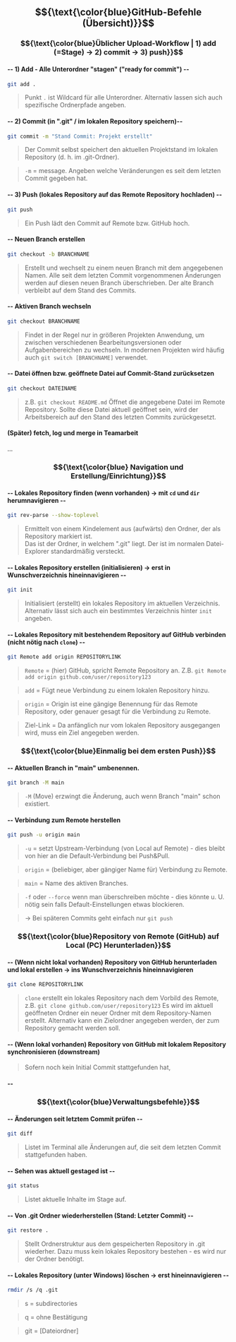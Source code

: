 ## $${\text{\color{blue}GitHub-Befehle (Übersicht)}}$$

### $${\text{\color{blue}Üblicher Upload-Workflow | 1) add (=Stage) -> 2) commit -> 3) push}}$$
#### -- 1) __Add__ - Alle Unterordner "stagen" ("ready for commit") --
```bash
git add .
```
> Punkt `.` ist Wildcard für alle Unterordner. Alternativ lassen sich auch spezifische Ordnerpfade angeben.

#### -- 2) __Commit__ (in ".git" / im lokalen Repository speichern)--
```bash
git commit -m "Stand Commit: Projekt erstellt"
```
> Der Commit selbst speichert den aktuellen Projektstand im lokalen Repository (d. h. im .git-Ordner).

> `-m` = message. Angeben welche Veränderungen es seit dem letzten Commit gegeben hat.

#### -- 3) __Push__ (lokales Repository auf das Remote Repository hochladen) --
```bash
git push
```
> Ein Push lädt den Commit auf Remote bzw. GitHub hoch.

#### -- Neuen Branch erstellen
```bash
git checkout -b BRANCHNAME
```
> Erstellt und wechselt zu einem neuen Branch mit dem angegebenen Namen. Alle seit dem letzten Commit vorgenommenen Änderungen werden auf diesen neuen Branch überschrieben. Der alte Branch verbleibt auf dem Stand des Commits.
#### -- Aktiven Branch wechseln
```bash
git checkout BRANCHNAME
```
> Findet in der Regel nur in größeren Projekten Anwendung, um zwischen verschiedenen Bearbeitungsversionen oder Aufgabenbereichen zu wechseln.
> In modernen Projekten wird häufig auch `git switch [BRANCHNAME]` verwendet.

#### -- Datei öffnen bzw. geöffnete Datei auf Commit-Stand zurücksetzen
```bash
git checkout DATEINAME
```
> z.B. `git checkout README.md`
> Öffnet die angegebene Datei im Remote Repository. Sollte diese Datei aktuell geöffnet sein, wird der Arbeitsbereich auf den Stand des letzten Commits zurückgesetzt.

#### (Später) fetch, log und merge in Teamarbeit
...

### $${\text{\color{blue} Navigation und Erstellung/Einrichtung}}$$

#### -- Lokales Repository finden (wenn vorhanden) -> mit `cd` und `dir` herumnavigieren --
```bash
git rev-parse --show-toplevel
```
> Ermittelt von einem Kindelement aus (aufwärts) den Ordner, der als Repository markiert ist.<br>
> Das ist der Ordner, in welchem ".git" liegt. Der ist im normalen Datei-Explorer standardmäßig versteckt.

#### -- Lokales Repository erstellen (initialisieren) -> erst in Wunschverzeichnis hineinnavigieren --
```bash
git init
```
> Initialisiert (erstellt) ein lokales Repository im aktuellen Verzeichnis. Alternativ lässt sich auch ein bestimmtes Verzeichnis hinter `init` angeben.

#### -- Lokales Repository mit bestehendem Repository auf GitHub verbinden (nicht nötig nach `clone`) --
```bash
git Remote add origin REPOSITORYLINK
```
> `Remote` = (hier) GitHub, spricht Remote Repository an. Z.B. `git Remote add origin github.com/user/repository123`

> `add` = Fügt neue Verbindung zu einem lokalen Repository hinzu.

> `origin` = Origin ist eine gängige Benennung für das Remote Repository, oder genauer gesagt für die Verbindung zu Remote.

> Ziel-Link = Da anfänglich nur vom lokalen Repository ausgegangen wird, muss ein Ziel angegeben werden.

### $${\text{\color{blue}Einmalig bei dem ersten Push}}$$
#### -- Aktuellen Branch in "main" umbenennen. 
```bash
git branch -M main
```
> `-M` (Move) erzwingt die Änderung, auch wenn Branch "main" schon existiert.
#### -- Verbindung zum Remote herstellen 
```bash
git push -u origin main
```
> `-u` = setzt Upstream-Verbindung (von Local auf Remote) - dies bleibt von hier an die Default-Verbindung bei Push&Pull.

> `origin` = (beliebiger, aber gängiger Name für) Verbindung zu Remote.

> `main` = Name des aktiven Branches.

> `-f` oder `--force` wenn man überschreiben möchte - dies könnte u. U. nötig sein falls Default-Einstellungen etwas blockieren.

> -> Bei späteren Commits geht einfach nur `git push`

### $${\text{\color{blue}Repository von Remote (GitHub) auf Local (PC) Herunterladen}}$$

#### -- (Wenn nicht lokal vorhanden) Repository von GitHub herunterladen und lokal erstellen -> ins Wunschverzeichnis hineinnavigieren
```bash
git clone REPOSITORYLINK
```
> `clone` erstellt ein lokales Repository nach dem Vorbild des Remote, z.B. `git clone github.com/user/repository123`
> Es wird im aktuell geöffneten Ordner ein neuer Ordner mit dem Repository-Namen erstellt.
> Alternativ kann ein Zielordner angegeben werden, der zum Repository gemacht werden soll. 

#### -- (Wenn lokal vorhanden) Repository von GitHub mit lokalem Repository synchronisieren (downstream)
> Sofern noch kein Initial Commit stattgefunden hat, 

#### -- 

### $${\text{\color{blue}Verwaltungsbefehle}}$$

#### -- Änderungen seit letztem Commit prüfen --
```bash
git diff
```
> Listet im Terminal alle Änderungen auf, die seit dem letzten Commit stattgefunden haben.

#### -- Sehen was aktuell gestaged ist --
```bash
git status
```
> Listet aktuelle Inhalte im Stage auf.

#### -- Von .git Ordner wiederherstellen (Stand: Letzter Commit) --
```bash
git restore .
```
> Stellt Ordnerstruktur aus dem gespeicherten Repository in .git wiederher. Dazu muss kein lokales Repository bestehen - es wird nur der Ordner benötigt.

#### -- Lokales Repository (unter Windows) löschen -> erst hineinnavigieren --
```bash
rmdir /s /q .git
```
> s = subdirectories

> q = ohne Bestätigung

> git = \[Dateiordner]










